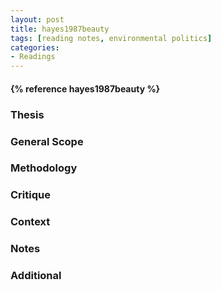 ```yaml
---
layout: post
title: hayes1987beauty
tags: [reading notes, environmental politics]
categories:
- Readings
---
```



<h4>{% reference hayes1987beauty %}</h4>

### Thesis

### General Scope

### Methodology

### Critique

### Context

### Notes

### Additional
